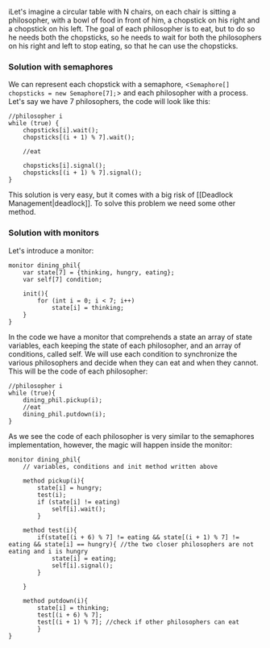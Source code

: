iLet's imagine a circular table with N chairs, on each chair is sitting a philosopher, with a bowl of food in front of him, a chopstick on his right and a chopstick on his left.
The goal of each philosopher is to eat, but to do so he needs both the chopsticks, so he needs to wait for both the philosophers on his right and left to stop eating, so that he can use the chopsticks.

### Solution with semaphores
We can represent each chopstick with a semaphore, <`Semaphore[] chopsticks = new Semaphore[7];`> and each philosopher with a process.
Let's say we have 7 philosophers, the code will look like this:
```
//philosopher i
while (true) {
	chopsticks[i].wait();
	chopsticks[(i + 1) % 7].wait();
	
	//eat

	chopsticks[i].signal();
	chopsticks[(i + 1) % 7].signal();
}
```

This solution is very easy, but it comes with a big risk of [[Deadlock Management|deadlock]]. 
To solve this problem we need some other method.

### Solution with monitors
Let's introduce a monitor:
```
monitor dining_phil{
	var state[7] = {thinking, hungry, eating};
	var self[7] condition;

	init(){
		for (int i = 0; i < 7; i++)
			state[i] = thinking;
	}
}
```
In the code we have a monitor that comprehends a state an array of state variables, each keeping the state of each philosopher, and an array of conditions, called self. 
We will use each condition to synchronize the various philosophers and decide when they can eat and when they cannot.
This will be the code of each philosopher:
```
//philosopher i
while (true){
	dining_phil.pickup(i);
	//eat
	dining_phil.putdown(i);
}
```
As we see the code of each philosopher is very similar to the semaphores implementation, however, the magic will happen inside the monitor:
```
monitor dining_phil{
	// variables, conditions and init method written above

	method pickup(i){
		state[i] = hungry;
		test(i);
		if (state[i] != eating)
			self[i].wait();
		}

	method test(i){
		if(state[(i + 6) % 7] != eating && state[(i + 1) % 7] != eating && state[i] == hungry){ //the two closer philosophers are not eating and i is hungry
			state[i] = eating;
			self[i].signal();
		}
		
	}
	
	method putdown(i){
		state[i] = thinking;
		test[(i + 6) % 7]; 
		test[(i + 1) % 7]; //check if other philosophers can eat
		}
}
```